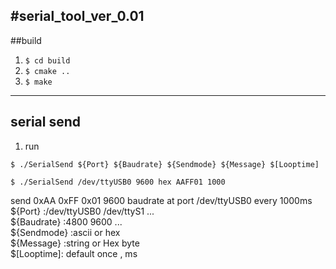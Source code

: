 #serial_tool_ver_0.01
---------------------------------
##build
1. `$ cd build`  
2. `$ cmake ..`  
3. `$ make`  
---------------------------------

## serial send
1. run  
```
$ ./SerialSend ${Port} ${Baudrate} ${Sendmode} ${Message} $[Looptime]
```
```
$ ./SerialSend /dev/ttyUSB0 9600 hex AAFF01 1000
```
send 0xAA 0xFF 0x01 9600 baudrate at port /dev/ttyUSB0 every 1000ms  
${Port} :/dev/ttyUSB0 /dev/ttyS1 ...  
${Baudrate} :4800 9600 ...  
${Sendmode} :ascii or hex  
${Message} :string or Hex byte  
$[Looptime]: default once , ms  
